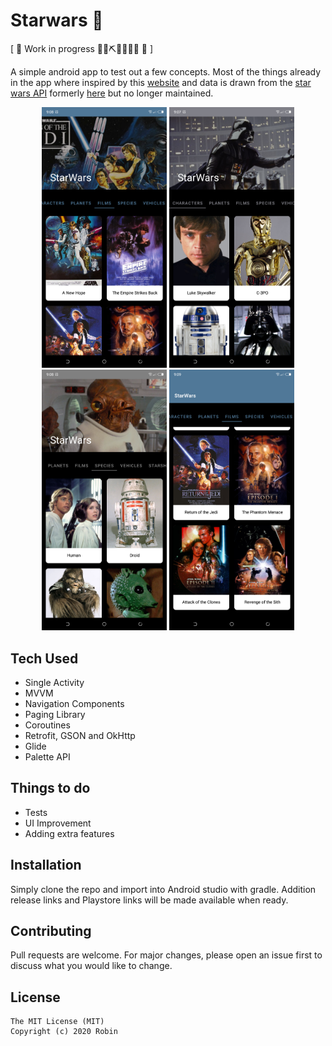 # Starwars 🚀
[ 🚧 Work in progress 👷‍♀️⛏👷🔧️👷🔧 🚧 \]

A simple android app to test out a few concepts. Most of the things already in the app where inspired by this [website](https://starwars-visualguide.com/) and data is drawn from the [star wars API](https://swapi.dev/) formerly [here](https://github.com/phalt/swapi) but no longer maintained. 

<p align="center">
  <img src="https://github.com/codejunk1e/StarWars/blob/master/images/films.png" width="200">
  <img src="https://github.com/codejunk1e/StarWars/blob/master/images/characters.png" width="200">
  <img src="https://github.com/codejunk1e/StarWars/blob/master/images/species.png" width="200">
  <img src="https://github.com/codejunk1e/StarWars/blob/master/images/collapsing_menu.png" width="200">
</p>

## Tech Used
* Single Activity
* MVVM 
* Navigation Components
* Paging Library
* Coroutines
* Retrofit, GSON and OkHttp
* Glide 
* Palette API 

## Things to do
* Tests
* UI Improvement 
* Adding extra features

## Installation

Simply clone the repo and import into Android studio with gradle. Addition release links and Playstore links will be made available when ready. 


## Contributing
Pull requests are welcome. For major changes, please open an issue first to discuss what you would like to change.

## License
```
The MIT License (MIT)
Copyright (c) 2020 Robin
```
